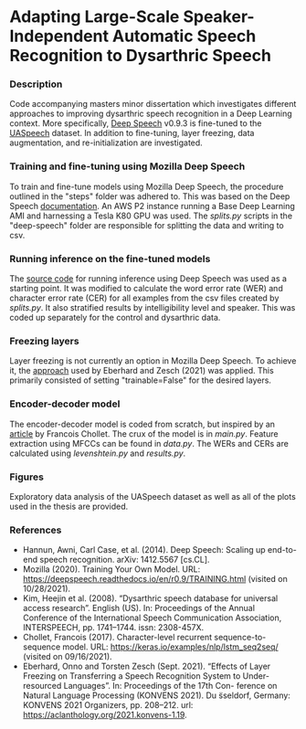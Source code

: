 # Adapting Large-Scale Speaker-Independent Automatic Speech Recognition to Dysarthric Speech

### Description

Code accompanying masters minor dissertation which investigates different approaches to improving dysarthric speech recognition in a Deep Learning context. More specifically, [Deep Speech](https://github.com/mozilla/DeepSpeech) v0.9.3 is fine-tuned to the [UASpeech](http://www.isle.illinois.edu/sst/data/UASpeech/) dataset. In addition to fine-tuning, layer freezing, data augmentation, and re-initialization are investigated. 

### Training and fine-tuning using Mozilla Deep Speech

To train and fine-tune models using Mozilla Deep Speech, the procedure outlined in the "steps" folder was adhered to. This was based on the Deep Speech [documentation](https://deepspeech.readthedocs.io/en/r0.9/TRAINING.html). An AWS P2 instance running a Base Deep Learning AMI and harnessing a Tesla K80 GPU was used. The *splits.py* scripts in the "deep-speech" folder are responsible for splitting the data and writing to csv. 

### Running inference on the fine-tuned models

The [source code](https://deepspeech.readthedocs.io/en/r0.9/Python-Examples.html#py-api-example) for running inference using Deep Speech was used as a starting point. It was modified to calculate the word error rate (WER) and character error rate (CER) for all examples from the csv files created by *splits.py*. It also stratified results by intelligibility level and speaker. This was coded up separately for the control and dysarthric data. 

### Freezing layers

Layer freezing is not currently an option in Mozilla Deep Speech. To achieve it, the [approach](https://github.com/onnoeberhard/deepspeech-transfer/tree/transfer-2) used by Eberhard and Zesch (2021) was applied. This primarily consisted of setting "trainable=False" for the desired layers. 

### Encoder-decoder model

The encoder-decoder model is coded from scratch, but inspired by an [article](https://keras.io/examples/nlp/lstm_seq2seq/) by Francois Chollet. The crux of the model is in *main.py*. Feature extraction using MFCCs can be found in *data.py*. The WERs and CERs are calculated using *levenshtein.py* and *results.py*.

### Figures

Exploratory data analysis of the UASpeech dataset as well as all of the plots used in the thesis are provided. 

### References

* Hannun, Awni, Carl Case, et al. (2014). Deep Speech: Scaling up end-to-end speech recognition. arXiv: 1412.5567 [cs.CL].
* Mozilla (2020). Training Your Own Model. URL: https://deepspeech.readthedocs.io/en/r0.9/TRAINING.html (visited on 10/28/2021).
* Kim, Heejin et al. (2008). “Dysarthric speech database for universal access research”. English (US). In: Proceedings of the Annual Conference of the International Speech Communication Association, INTERSPEECH, pp. 1741–1744. issn: 2308-457X.
* Chollet, Francois (2017). Character-level recurrent sequence-to-sequence model. URL: https://keras.io/examples/nlp/lstm_seq2seq/ (visited on 09/16/2021).
* Eberhard, Onno and Torsten Zesch (Sept. 2021). “Effects of Layer Freezing on Transferring a Speech Recognition System to Under-resourced Languages”. In: Proceedings of the 17th Con- ference on Natural Language Processing (KONVENS 2021). Du ̈sseldorf, Germany: KONVENS 2021 Organizers, pp. 208–212. url: https://aclanthology.org/2021.konvens-1.19.
